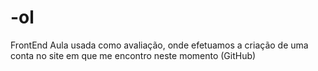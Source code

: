 # -ol
FrontEnd
Aula usada como avaliação, onde efetuamos a criação de uma conta no site em que me encontro neste momento (GitHub)
 
